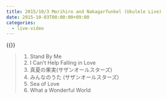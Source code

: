 ```yaml
---
title: 2015/10/3 Morihiro and Nakagarfunkel (Ukulele Live)
date: 2015-10-03T00:00:00+09:00
categories:
  - live-video
---
```


{{<youtube cV071__HVNM>}}

> 1. Stand By Me  
> 2. I Can't Help Falling in Love
> 3. 真夏の果実(サザンオールスターズ)  
> 4. みんなのうた (サザンオールスターズ)
> 5. Sea of Love
> 6. What a Wonderful World

